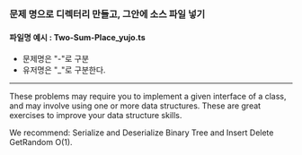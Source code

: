 ### 문제 명으로 디렉터리 만들고, 그안에 소스 파일 넣기

#### 파일명 예시 : Two-Sum-Place_yujo.ts
- 문제명은 "-"로 구분
- 유저명은 "_"로 구분한다.

---

These problems may require you to implement a given interface of a class, and may involve using one or more data structures. These are great exercises to improve your data structure skills.

We recommend: Serialize and Deserialize Binary Tree and Insert Delete GetRandom O(1).

